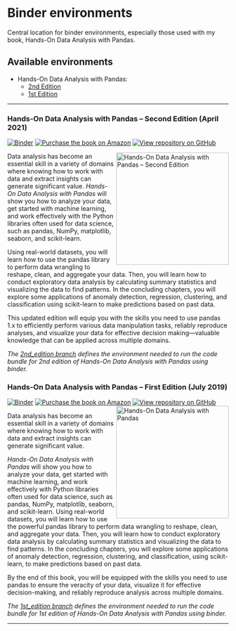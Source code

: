 # Binder environments
Central location for binder environments, especially those used with my book, Hands-On Data Analysis with Pandas.

## Available environments

- Hands-On Data Analysis with Pandas:
    - [2nd Edition](#hands-on-data-analysis-with-pandas--second-edition-april-2021)
    - [1st Edition](#hands-on-data-analysis-with-pandas--first-edition-july-2019)

---

### Hands-On Data Analysis with Pandas &ndash; Second Edition (April 2021)
[![Binder](https://mybinder.org/badge_logo.svg)](https://mybinder.org/v2/gh/stefmolin/binder-environments/2nd_edition?urlpath=git-pull?repo=https://github.com/stefmolin/Hands-On-Data-Analysis-with-Pandas-2nd-edition) [![Purchase the book on Amazon](https://img.shields.io/badge/Amazon-purchase-orange?logo=amazon&logoColor=orange)](https://www.amazon.com/gp/product/1800563450/) [![View repository on GitHub](https://img.shields.io/badge/Github-view%20repo-lightgrey?logo=GitHub&logoColor=white)](https://github.com/stefmolin/Hands-On-Data-Analysis-with-Pandas-2nd-edition)

<a href="https://www.amazon.com/gp/product/1800563450/"><img src="https://github.com/stefmolin/Hands-On-Data-Analysis-with-Pandas-2nd-edition/blob/master/_img/cover.PNG" alt="Hands-On Data Analysis with Pandas – Second Edition" height="256px" align="right"></a>

Data analysis has become an essential skill in a variety of domains where knowing how to work with data and extract insights can generate significant value. *Hands-On Data Analysis with Pandas* will show you how to analyze your data, get started with machine learning, and work effectively with the Python libraries often used for data science, such as pandas, NumPy, matplotlib, seaborn, and scikit-learn.

Using real-world datasets, you will learn how to use the pandas library to perform data wrangling to reshape, clean, and aggregate your data. Then, you will learn how to conduct exploratory data analysis by calculating summary statistics and visualizing the data to find patterns. In the concluding chapters, you will explore some applications of anomaly detection, regression, clustering, and classification using scikit-learn to make predictions based on past data.

This updated edition will equip you with the skills you need to use pandas 1.x to efficiently perform various data manipulation tasks, reliably reproduce analyses, and visualize your data for effective decision making—valuable knowledge that can be applied across multiple domains.

*The [2nd_edition branch](../../tree/2nd_edition) defines the environment needed to run the code bundle for 2nd edition of Hands-On Data Analysis with Pandas using binder.*

### Hands-On Data Analysis with Pandas &ndash; First Edition (July 2019)

[![Binder](https://mybinder.org/badge_logo.svg)](https://mybinder.org/v2/gh/stefmolin/binder-environments/1st_edition?urlpath=git-pull?repo=https://github.com/stefmolin/Hands-On-Data-Analysis-with-Pandas) [![Purchase the book on Amazon](https://img.shields.io/badge/Amazon-purchase-orange?logo=amazon&logoColor=orange)](https://www.amazon.com/Hands-Data-Analysis-Pandas-visualization/dp/1789615321) [![View repository on GitHub](https://img.shields.io/badge/Github-view%20repo-lightgrey?logo=GitHub&logoColor=white)](https://github.com/stefmolin/Hands-On-Data-Analysis-with-Pandas)
<a href="https://www.amazon.com/Hands-Data-Analysis-Pandas-visualization/dp/1789615321"><img src="https://github.com/stefmolin/Hands-On-Data-Analysis-with-Pandas/blob/master/_img/cover.PNG" alt="Hands-On Data Analysis with Pandas" height="256px" align="right"></a>


Data analysis has become an essential skill in a variety of domains where knowing how to work with data and extract insights can generate significant value.

*Hands-On Data Analysis with Pandas* will show you how to analyze your data, get started with machine learning, and work effectively with Python libraries often used for data science, such as pandas, NumPy, matplotlib, seaborn, and scikit-learn. Using real-world datasets, you will learn how to use the powerful pandas library to perform data wrangling to reshape, clean, and aggregate your data. Then, you will learn how to conduct exploratory data analysis by calculating summary statistics and visualizing the data to find patterns. In the concluding chapters, you will explore some applications of anomaly detection, regression, clustering, and classification, using scikit-learn, to make predictions based on past data.

By the end of this book, you will be equipped with the skills you need to use pandas to ensure the veracity of your data, visualize it for effective decision-making, and reliably reproduce analysis across multiple domains.

*The [1st_edition branch](../../tree/1st_edition) defines the environment needed to run the code bundle for 1st edition of Hands-On Data Analysis with Pandas using binder.*

---
